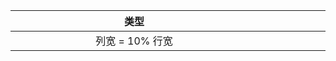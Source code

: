 
| <span style="display:inline-block;width:380px">类型</span> | <span style="display:inline-block;width:600px">类型</span> | <span style="display:inline-block;width:200px">类型</span> |
| :--------------------------------------------------------: | :--------------------------------------------------------: | :--------------------------------------------------------: |
|                      列宽 = 10% 行宽                       |                      列宽 = 30% 行宽                       |                      列宽 = 60% 行宽                       |